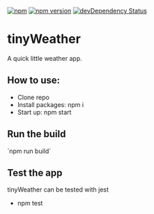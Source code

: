[![npm](https://img.shields.io/npm/v/npm.svg?maxAge=2592000)]()
[![npm version](https://badge.fury.io/js/express.svg)](https://badge.fury.io/js/express)
[![devDependency Status](https://david-dm.org/dandeller/scaffold/dev-status.svg)](https://david-dm.org/dwyl/esta#info=devDependencies)

# tinyWeather
A quick little weather app.

<h2>How to use:</h2>
<ul>
  <li>Clone repo</li>
  <li>Install packages: npm i</li>
  <li>Start up: npm start</li>
</ul>

<h2>Run the build</h2>
`npm run build`

<h2>Test the app</h2>
<p>tinyWeather can be tested with jest</p>
<ul>
  <li>npm test</li>
</ul>
